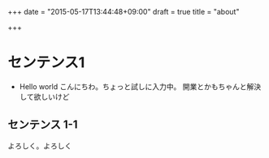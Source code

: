 +++
date = "2015-05-17T13:44:48+09:00"
draft = true
title = "about"

+++

# センテンス1

* Hello world
こんにちわ。ちょっと試しに入力中。
開業とかもちゃんと解決して欲しいけど

## センテンス 1-1

よろしく。よろしく
